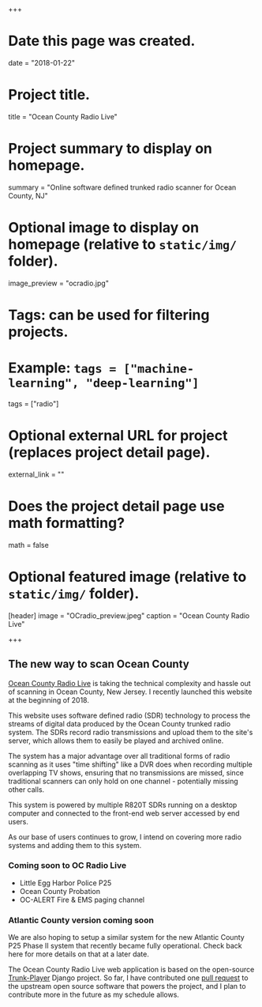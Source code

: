 +++
# Date this page was created.
date = "2018-01-22"

# Project title.
title = "Ocean County Radio Live"

# Project summary to display on homepage.
summary = "Online software defined trunked radio scanner for Ocean County, NJ"

# Optional image to display on homepage (relative to `static/img/` folder).
image_preview = "ocradio.jpg"

# Tags: can be used for filtering projects.
# Example: `tags = ["machine-learning", "deep-learning"]`
tags = ["radio"]

# Optional external URL for project (replaces project detail page).
external_link = ""

# Does the project detail page use math formatting?
math = false

# Optional featured image (relative to `static/img/` folder).
[header]
image = "OCradio_preview.jpeg"
caption = "Ocean County Radio Live"

+++
## The new way to scan Ocean County

[Ocean County Radio Live](https://ocradio.live/) is taking the technical complexity and hassle out of scanning in Ocean County, New Jersey. I recently launched this website at the beginning of 2018.

This website uses software defined radio (SDR) technology to process the streams of digital data produced by the Ocean County trunked radio system. The SDRs record radio transmissions and upload them to the site's server, which allows them to easily be played and archived online.

The system has a major advantage over all traditional forms of radio scanning as it uses "time shifting" like a DVR does when recording multiple overlapping TV shows, ensuring that no transmissions are missed, since traditional scanners can only hold on one channel - potentially missing other calls.

This system is powered by multiple R820T SDRs running on a desktop computer and connected to the front-end web server accessed by end users.

As our base of users continues to grow, I intend on covering more radio systems and adding them to this system.

### Coming soon to OC Radio Live
- Little Egg Harbor Police P25
- Ocean County Probation
- OC-ALERT Fire & EMS paging channel

### Atlantic County version coming soon
We are also hoping to setup a similar system for the new Atlantic County P25 Phase II system that recently became fully operational. Check back here for more details on that at a later date.

The Ocean County Radio Live web application is based on the open-source [Trunk-Player](https://github.com/ScanOC/trunk-player) Django project. So far, I have contributed one [pull request](https://github.com/ScanOC/trunk-player/commit/8dbc011c96bf19951bc9fa1fbf6c37d5e215dc4a) to the upstream open source software that powers the project, and I plan to contribute more in the future as my schedule allows.
